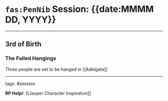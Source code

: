 # `fas:PenNib` Session: {{date:MMMM DD, YYYY}}
---

## 3rd of Birth

### The Failed Hangings

Three people are set to be hanged in [[Adelgate]]

---

tags: #session

**RP Help!**: [[Jasper Character Inspiration]]